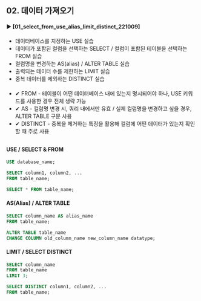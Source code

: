 ####  
## 02. 데이터 가져오기  
#### ► [01_select_from_use_alias_limit_distinct_221009]  
- 데이터베이스를 지정하는 USE 실습  
- 데이터가 포함된 컬럼을 선택하는 SELECT / 컬럼이 포함된 테이블을 선택하는 FROM 실습  
- 컬럼명을 변경하는 AS(alias) / ALTER TABLE 실습  
- 출력되는 데이터 수를 제한하는 LIMIT 실습  
- 중복 데이터를 제외하는 DISTINCT 실습  
####  
- ✔︎ FROM - 테이블이 어떤 데이터베이스 내에 있는지 명시되어야 하나, USE 키워드를 사용한 경우 전체 생략 가능  
- ✔︎ AS - 컬럼명 변경 시, 쿼리 내에서만 유효 / 실제 컬럼명을 변경하고 싶을 경우, ALTER TABLE 구문 사용  
- ✔︎ DISTINCT - 중복을 제거하는 특징을 활용해 컬럼에 어떤 데이터가 있는지 확인할 때 주로 사용  
##  
####  USE / SELECT & FROM
``` SQL
USE database_name;
```
``` SQL
SELECT column1, column2, ...
FROM table_name;
```
``` SQL
SELECT * FROM table_name;
```
#### AS(Alias) / ALTER TABLE
``` SQL
SELECT column_name AS alias_name
FROM table_name;
```
``` SQL
ALTER TABLE table_name
CHANGE COLUMN old_column_name new_column_name datatype;
```
#### LIMIT / SELECT DISTINCT
``` SQL
SELECT column_name
FROM table_name
LIMIT 3;
```
``` SQL
SELECT DISTINCT column1, column2, ...
FROM table_name;
```
####
